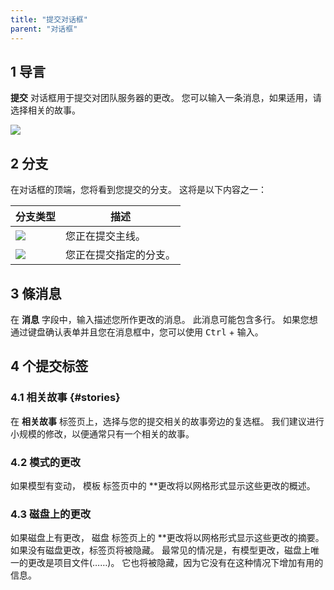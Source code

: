 ```yaml
---
title: "提交对话框"
parent: "对话框"
---
```


## 1 导言

**提交** 对话框用于提交对团队服务器的更改。 您可以输入一条消息，如果适用，请选择相关的故事。

![ ](attachments/commit-dialog/commit-dialog-stories.png)

## 2 分支

在对话框的顶端，您将看到您提交的分支。 这将是以下内容之一：

| 分支类型                                             | 描述          |
| ------------------------------------------------ | ----------- |
| ![](attachments/commit-dialog/commit-main.png)   | 您正在提交主线。    |
| ![](attachments/commit-dialog/commit-branch.png) | 您正在提交指定的分支。 |

## 3 條消息

在 **消息** 字段中，输入描述您所作更改的消息。 此消息可能包含多行。 如果您想通过键盘确认表单并且您在消息框中，您可以使用 <kbd>Ctrl</kbd> + <kbd>输入</kbd>。

## 4 个提交标签

### 4.1 相关故事 {#stories}

在 **相关故事** 标签页上，选择与您的提交相关的故事旁边的复选框。 我们建议进行小规模的修改，以便通常只有一个相关的故事。

### 4.2 模式的更改

如果模型有变动， 模板</strong> 标签页中的 **更改将以网格形式显示这些更改的概述。</p>

### 4.3 磁盘上的更改

如果磁盘上有更改， 磁盘</strong> 标签页上的 **更改将以网格形式显示这些更改的摘要。 如果没有磁盘更改，标签页将被隐藏。 最常见的情况是，有模型更改，磁盘上唯一的更改是项目文件(……)。 它也将被隐藏，因为它没有在这种情况下增加有用的信息。</p>
